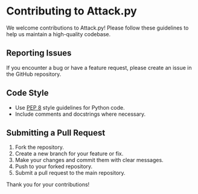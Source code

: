 # Contributing to Attack.py

We welcome contributions to Attack.py! Please follow these guidelines to help us maintain a high-quality codebase.

## Reporting Issues
If you encounter a bug or have a feature request, please create an issue in the GitHub repository.

## Code Style
- Use [PEP 8](https://www.python.org/dev/peps/pep-0008/) style guidelines for Python code.
- Include comments and docstrings where necessary.

## Submitting a Pull Request
1. Fork the repository.
2. Create a new branch for your feature or fix.
3. Make your changes and commit them with clear messages.
4. Push to your forked repository.
5. Submit a pull request to the main repository.

Thank you for your contributions!
